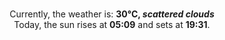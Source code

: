 <p  align="center"><br/>Currently, the weather is: <b> 30°C, <i>scattered clouds</i></b></br>Today, the sun rises at <b>05:09</b> and sets at <b>19:31</b>.</p>